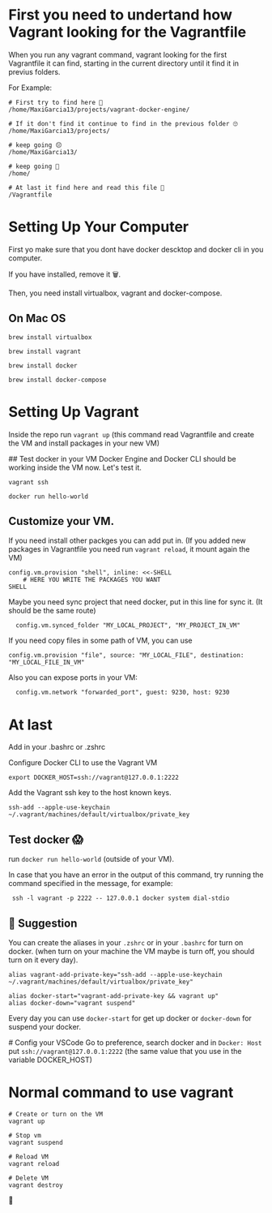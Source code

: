 # First you need to undertand how Vagrant looking for the Vagrantfile

When you run any vagrant command, vagrant looking for the first Vagrantfile it can find, starting in the current directory until it find it in previus folders.

For Example:

```
# First try to find here 🧐
/home/MaxiGarcia13/projects/vagrant-docker-engine/ 

# If it don't find it continue to find in the previous folder 🙄
/home/MaxiGarcia13/projects/ 

# keep going 😔
/home/MaxiGarcia13/ 

# keep going 🤨
/home/

# At last it find here and read this file 🥳
/Vagrantfile 
```


# Setting Up Your Computer

First yo make sure that you dont have docker descktop and docker cli in you computer.

If you have installed, remove it 🗑.

Then, you need install virtualbox, vagrant and docker-compose.

## On Mac OS

```
brew install virtualbox

brew install vagrant

brew install docker

brew install docker-compose
```

# Setting Up Vagrant

Inside the repo run `vagrant up` (this command read Vagrantfile and create the VM and install packages in your new VM)

## Test docker in your VM
Docker Engine and Docker CLI should be working inside the VM now. Let's test it.

```
vagrant ssh

docker run hello-world
```

## Customize your VM.

If you need install other packges you can add put in. (If you added new packages in Vagrantfile you need run `vagrant reload`, it mount again the VM)

```
config.vm.provision "shell", inline: <<-SHELL
    # HERE YOU WRITE THE PACKAGES YOU WANT
SHELL
```

Maybe you need sync project that need docker, put in this line for sync it. (It should be the same route)

```
  config.vm.synced_folder "MY_LOCAL_PROJECT", "MY_PROJECT_IN_VM"
```

If you need copy files in some path of VM, you can use

```
config.vm.provision "file", source: "MY_LOCAL_FILE", destination: "MY_LOCAL_FILE_IN_VM"
```

Also you can expose ports in your VM:

```
  config.vm.network "forwarded_port", guest: 9230, host: 9230
```

# At last

Add in your .bashrc or .zshrc

Configure Docker CLI to use the Vagrant VM

```
export DOCKER_HOST=ssh://vagrant@127.0.0.1:2222
```

Add the Vagrant ssh key to the host known keys.

```
ssh-add --apple-use-keychain ~/.vagrant/machines/default/virtualbox/private_key
```

## Test docker 😱

run `docker run hello-world` (outside of your VM).

In case that you have an error in the output of this command, try running the command specified in the message, for example:

```
 ssh -l vagrant -p 2222 -- 127.0.0.1 docker system dial-stdio
```

## 🤯 Suggestion

You can create the aliases in your `.zshrc` or in your `.bashrc` for turn on docker. (when turn on your machine the VM maybe is turn off, you should turn on it every day).

```
alias vagrant-add-private-key="ssh-add --apple-use-keychain ~/.vagrant/machines/default/virtualbox/private_key"

alias docker-start="vagrant-add-private-key && vagrant up"
alias docker-down="vagrant suspend"
```

Every day you can use `docker-start` for get up docker or `docker-down` for suspend your docker.

# Config your VSCode
Go to preference, search docker and in `Docker: Host` put `ssh://vagrant@127.0.0.1:2222` (the same value that you use in the variable DOCKER_HOST)

# Normal command to use vagrant

```
# Create or turn on the VM
vagrant up

# Stop vm
vagrant suspend

# Reload VM
vagrant reload

# Delete VM
vagrant destroy
```

🥳
